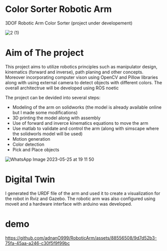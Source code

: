 # Color Sorter Robotic Arm
3DOF Robotic Arm Color Sorter (project under developement)


![2 (1)](https://github.com/adnanO999/RoboticArm/assets/88556508/1ceca98d-8418-4da9-8604-2ea7d8d06196)



# Aim of The project
This project aims to utilize robotics principles such as manipulator design, kinematics (forward and inverse), path planing and other concepts.
Moreover incorporating computer vison using OpenCV and Pillow libraries along with using external camera to detect objects with different colors.
The overall architectrue will be developed using ROS noetic 

The project can be devided into several steps:
* Modeling of the arm on solidworks (the model is already available online but I made some modifications)
* 3D printing the model along with assembly
* Use of forward and inverce kinematics equations to move the arm
* Use matlab to validate and control the arm (along with simscape where the solidworls model will be used)
* Motion generation
* Color detection
* Pick and Place objects

![WhatsApp Image 2023-05-25 at 19 11 50](https://github.com/adnanO999/RoboticArm/assets/88556508/6b4055a9-60af-48ee-a999-4717e7d7c0bd)

# Digital Twin
I generated the URDF file of the arm and used it to create a visualization for the robot in Rviz and Gazebo. The robotic arm was also configured using moveit and a hardware interface with arduino was developed.

# demo
https://github.com/adnanO999/RoboticArm/assets/88556508/9d7d52b3-75fa-45aa-a246-c30f5f9f99bc




